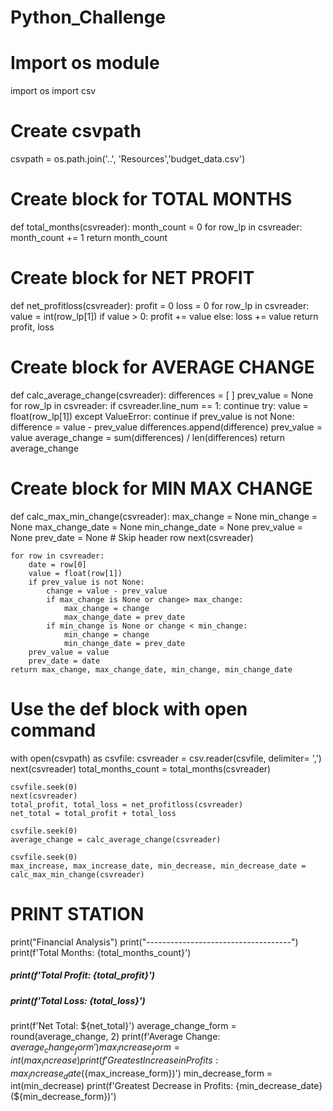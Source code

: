# Python_Challenge
# Import os module
import os
import csv

# Create csvpath
csvpath = os.path.join('..', 'Resources','budget_data.csv')

# Create block for TOTAL MONTHS
def total_months(csvreader):
    month_count = 0
    for row_lp in csvreader:
        month_count += 1
    return month_count

# Create block for NET PROFIT
def net_profitloss(csvreader):
    profit = 0
    loss = 0 
    for row_lp in csvreader:
        value = int(row_lp[1])
        if value > 0:
            profit += value
        else:
            loss += value
    return profit, loss
    
# Create block for AVERAGE CHANGE
def calc_average_change(csvreader):
    differences = [ ]
    prev_value = None
    for row_lp in csvreader:
        if csvreader.line_num == 1:
            continue
        try: value = float(row_lp[1])
        except ValueError:
            continue
        if prev_value is not None:
            difference = value - prev_value
            differences.append(difference)
        prev_value = value
    average_change = sum(differences) / len(differences)
    return average_change

# Create block for MIN MAX CHANGE
def calc_max_min_change(csvreader):
    max_change = None
    min_change = None
    max_change_date = None
    min_change_date = None
    prev_value = None
    prev_date = None
    # Skip header row
    next(csvreader)  
    
    for row in csvreader:
        date = row[0]
        value = float(row[1])
        if prev_value is not None:
            change = value - prev_value
            if max_change is None or change> max_change:
                max_change = change
                max_change_date = prev_date
            if min_change is None or change < min_change:
                min_change = change
                min_change_date = prev_date
        prev_value = value
        prev_date = date
    return max_change, max_change_date, min_change, min_change_date

# Use the def block with open command 
with open(csvpath) as csvfile:
    csvreader = csv.reader(csvfile, delimiter= ',')
    next(csvreader)
    total_months_count = total_months(csvreader)

    csvfile.seek(0)
    next(csvreader)
    total_profit, total_loss = net_profitloss(csvreader)
    net_total = total_profit + total_loss

    csvfile.seek(0)
    average_change = calc_average_change(csvreader)

    csvfile.seek(0)
    max_increase, max_increase_date, min_decrease, min_decrease_date = calc_max_min_change(csvreader)

# PRINT STATION
print("Financial Analysis")
print("------------------------------------")
print(f'Total Months: {total_months_count}')
##### print(f'Total Profit: {total_profit}')
##### print(f'Total Loss: {total_loss}')
print(f'Net Total: ${net_total}')
average_change_form = round(average_change, 2)
print(f'Average Change: ${average_change_form}')
max_increase_form = int(max_increase)
print(f'Greatest Increase in Profits: {max_increase_date} (${max_increase_form})')
min_decrease_form = int(min_decrease)
print(f'Greatest Decrease in Profits: {min_decrease_date} (${min_decrease_form})')
